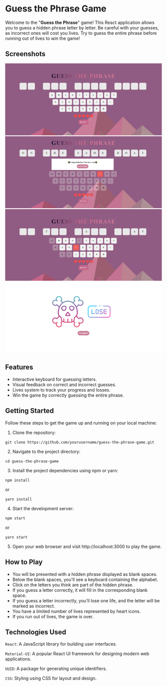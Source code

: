 # Guess the Phrase Game

Welcome to the "**Guess the Phrase**" game! This React application allows you to guess a hidden phrase letter by letter. Be careful with your guesses, as incorrect ones will cost you lives. Try to guess the entire phrase before running out of lives to win the game!

## Screenshots

![Alt text](/src/assets/guess-the-phrase.PNG "Starting Screen")
![Alt text](/src/assets/game-won.PNG "Game Won Screen")
![Alt text](/src/assets/lives-lost.PNG "Lives Lost Screen")
![Alt text](/src/assets/game-over.PNG "Game Over Screen")

## Features

- Interactive keyboard for guessing letters.
- Visual feedback on correct and incorrect guesses.
- Lives system to track your progress and losses.
- Win the game by correctly guessing the entire phrase.

## Getting Started

Follow these steps to get the game up and running on your local machine:

1. Clone the repository:

```
git clone https://github.com/yourusername/guess-the-phrase-game.git
```

2. Navigate to the project directory:

```
cd guess-the-phrase-game
```

3. Install the project dependencies using npm or yarn:

```
npm install
```

or

```
yarn install
```

4. Start the development server:

```
npm start
```

or

```
yarn start
```

5. Open your web browser and visit http://localhost:3000 to play the game.

## How to Play

- You will be presented with a hidden phrase displayed as blank spaces.
- Below the blank spaces, you'll see a keyboard containing the alphabet.
- Click on the letters you think are part of the hidden phrase.
- If you guess a letter correctly, it will fill in the corresponding blank space.
- If you guess a letter incorrectly, you'll lose one life, and the letter will be marked as incorrect.
- You have a limited number of lives represented by heart icons.
- If you run out of lives, the game is over.

## Technologies Used

`React`: A JavaScript library for building user interfaces.

`Material-UI`: A popular React UI framework for designing modern web applications.

`UUID`: A package for generating unique identifiers.

`CSS`: Styling using CSS for layout and design.

